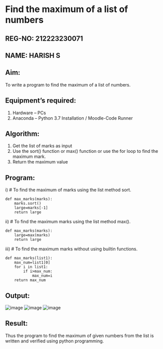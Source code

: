 # Find the maximum of a list of numbers

## REG-NO: 212223230071
## NAME: HARISH S
## Aim:
To write a program to find the maximum of a list of numbers.
## Equipment’s required:
1.	Hardware – PCs
2.	Anaconda – Python 3.7 Installation / Moodle-Code Runner
## Algorithm:
1.	Get the list of marks as input
2.	Use the sort() function or max() function or use the for loop to find the maximum mark.
3.	Return the maximum value
## Program:

i)	# To find the maximum of marks using the list method sort.
```
def max_marks(marks):
    marks.sort()
    large=marks[-1]
    return large
```

ii)	# To find the maximum marks using the list method max().
```
def max_marks(marks):
    large=max(marks)
    return large
```


iii) # To find the maximum marks without using builtin functions.
```
def max_marks(list1):
    max_num=list1[0]
    for i in list1:
        if i>max_num:
            max_num=i
    return max_num
```




## Output:
![image](https://github.com/baudhigan/FindMaximum/assets/151921158/931c639c-37d1-4bb8-8803-fdff127cd44c)
![image](https://github.com/baudhigan/FindMaximum/assets/151921158/27d6ca6e-7663-46c4-9992-8e8d52be9866)
![image](https://github.com/baudhigan/FindMaximum/assets/151921158/41568f2f-0397-4df8-85aa-508ad8d4bba9)

## Result:
Thus the program to find the maximum of given numbers from the list is written and verified using python programming.
